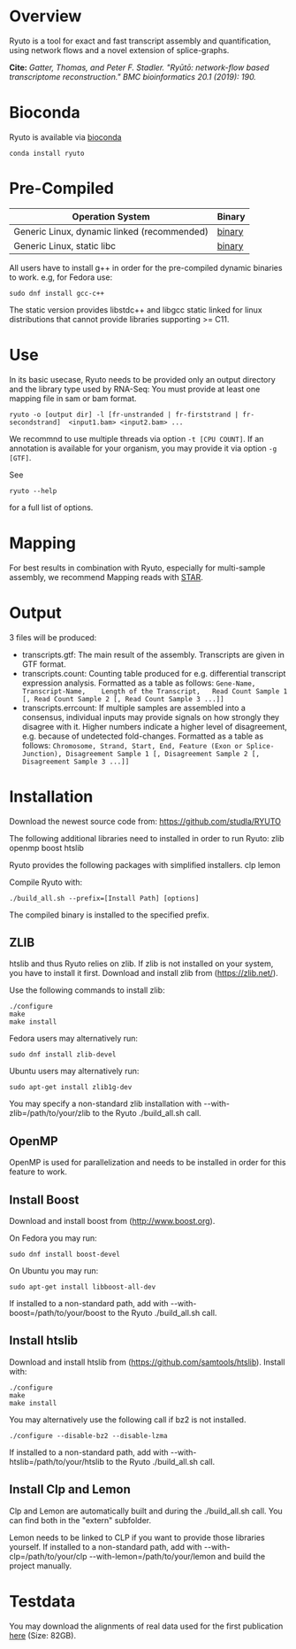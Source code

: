 # Overview
Ryuto is a tool for exact and fast transcript assembly and quantification, using network flows and a novel extension of splice-graphs.

**Cite:**
*Gatter, Thomas, and Peter F. Stadler. "Ryūtō: network-flow based transcriptome reconstruction." BMC bioinformatics 20.1 (2019): 190.*


# Bioconda

Ryuto is available via [bioconda](https://bioconda.github.io/)

```
conda install ryuto
```

# Pre-Compiled
Operation System |  Binary
 ---------------- | ------
Generic Linux, dynamic linked (recommended) | [binary](https://github.com/studla/RYUTO/releases/download/1.6/ryuto)
Generic Linux, static libc | [binary](https://github.com/studla/RYUTO/releases/download/1.6-static/ryuto)

All users have to install g++ in order for the pre-compiled dynamic binaries to work.
e.g, for Fedora use:
```
sudo dnf install gcc-c++
```

The static version provides libstdc++ and libgcc static linked for linux distributions that cannot provide libraries supporting >= C11.

# Use

In its basic usecase, Ryuto needs to be provided only an output directory and the library type used by RNA-Seq: You must provide at least one mapping file in sam or bam format.

```
ryuto -o [output dir] -l [fr-unstranded | fr-firststrand | fr-secondstrand]  <input1.bam> <input2.bam> ...
```

We recommnd to use multiple threads via option `-t [CPU COUNT]`.
If an annotation is available for your organism, you may provide it via option `-g [GTF]`.

See 
```
ryuto --help
```
for a full list of options.

# Mapping

For best results in combination with Ryuto, especially for multi-sample assembly, we recommend Mapping reads with [STAR](https://github.com/alexdobin/STAR).

# Output

3 files will be produced:
- transcripts.gtf: The main result of the assembly. Transcripts are given in GTF format.
- transcripts.count: Counting table produced for e.g. differential transcript expression analysis. Formatted as a table as follows: `Gene-Name, Transcript-Name,	Length of the Transcript,	Read Count Sample 1 [, Read Count Sample 2 [, Read Count Sample 3 ...]]`
- transcripts.errcount: If multiple samples are assembled into a consensus, individual inputs may provide signals on how strongly they disagree with it. Higher numbers indicate a higher level of disagreement, e.g. because of undetected fold-changes. Formatted as a table as follows: `Chromosome, Strand, Start, End, Feature (Exon or Splice-Junction), Disagreement Sample 1 [, Disagreement Sample 2 [, Disagreement Sample 3 ...]]`

# Installation
Download the newest source code from: https://github.com/studla/RYUTO

The following additional libraries need to installed in order to run Ryuto:
zlib
openmp
boost
htslib

Ryuto provides the following packages with simplified installers.
clp
lemon

Compile Ryuto with:
```
./build_all.sh --prefix=[Install Path] [options]
```
The compiled binary is installed to the specified prefix.

## ZLIB

htslib and thus Ryuto relies on zlib. If zlib is not installed on your system,
you have to install it first. Download and install zlib from (https://zlib.net/).

Use the following commands to install zlib:
```
./configure
make
make install
```

Fedora users may alternatively run:
```
sudo dnf install zlib-devel
```

Ubuntu users may alternatively run:
```
sudo apt-get install zlib1g-dev
```

You may specify a non-standard zlib installation with --with-zlib=/path/to/your/zlib to the Ryuto ./build_all.sh call.

## OpenMP

OpenMP is used for parallelization and needs to be installed in order for this feature to work.

## Install Boost

Download and install boost from (http://www.boost.org).

On Fedora you may run:
```
sudo dnf install boost-devel
```

On Ubuntu you may run:
```
sudo apt-get install libboost-all-dev
```

If installed to a non-standard path, add with --with-boost=/path/to/your/boost to the Ryuto ./build_all.sh call.

## Install htslib

Download and install htslib from (https://github.com/samtools/htslib).
Install with:
```
./configure
make
make install
```

You may alternatively use the following call if bz2 is not installed. 
```
./configure --disable-bz2 --disable-lzma
```

If installed to a non-standard path, add with --with-htslib=/path/to/your/htslib to the Ryuto ./build_all.sh call.

## Install Clp and Lemon

Clp and Lemon are automatically built and during the ./build_all.sh call. You can find both in the "extern" subfolder.

Lemon needs to be linked to CLP if you want to provide those libraries yourself.
If installed to a non-standard path, add with --with-clp=/path/to/your/clp --with-lemon=/path/to/your/lemon and build the project manually.


# Testdata

You may download the alignments of real data used for the first publication [here](http://silo.bioinf.uni-leipzig.de/thomas/ryuto_real_alignments2.tar.gz) (Size: 82GB).







